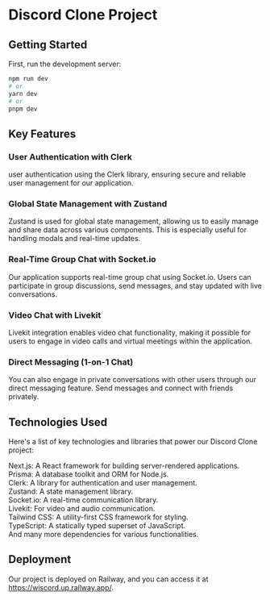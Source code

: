# Discord Clone Project

## Getting Started

First, run the development server:

```bash
npm run dev
# or
yarn dev
# or
pnpm dev
```

## Key Features

### User Authentication with Clerk

user authentication using the Clerk library, ensuring secure and reliable user management for our application.

### Global State Management with Zustand

Zustand is used for global state management, allowing us to easily manage and share data across various components. This is especially useful for handling modals and real-time updates.

### Real-Time Group Chat with Socket.io

Our application supports real-time group chat using Socket.io. Users can participate in group discussions, send messages, and stay updated with live conversations.

### Video Chat with Livekit

Livekit integration enables video chat functionality, making it possible for users to engage in video calls and virtual meetings within the application.

### Direct Messaging (1-on-1 Chat)

You can also engage in private conversations with other users through our direct messaging feature. Send messages and connect with friends privately.

## Technologies Used

Here's a list of key technologies and libraries that power our Discord Clone project:

Next.js: A React framework for building server-rendered applications.<br/>
Prisma: A database toolkit and ORM for Node.js. <br/>
Clerk: A library for authentication and user management. <br/>
Zustand: A state management library. <br/>
Socket.io: A real-time communication library. <br/>
Livekit: For video and audio communication. <br/>
Tailwind CSS: A utility-first CSS framework for styling. <br/>
TypeScript: A statically typed superset of JavaScript. <br/>
And many more dependencies for various functionalities.

## Deployment

Our project is deployed on Railway, and you can access it at https://wiscord.up.railway.app/.
